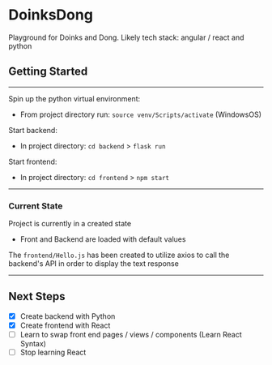 # DoinksDong
Playground for Doinks and Dong. Likely tech stack: angular / react and python

## Getting Started 
 ___
Spin up the python virtual environment:
 - From project directory run: `source venv/Scripts/activate` (WindowsOS)

Start backend:
 - In project directory: `cd backend` > `flask run`

Start frontend:
 - In project directory: `cd frontend` > `npm start`

___
### Current State
Project is currently in a created state
 - Front and Backend are loaded with default values

The `frontend/Hello.js` has been created to utilize axios to call the 
backend's API in order to display the text response

___
## Next Steps

 - [X] Create backend with Python
 - [X] Create frontend with React
 - [ ] Learn to swap front end pages / views / components (Learn React Syntax)
 - [ ] Stop learning React